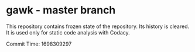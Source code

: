 # gawk - master branch

This repository contains frozen state of the repository.
Its history is cleared. It is used only for static code
analysis with Codacy.

Commit Time: 1698309297